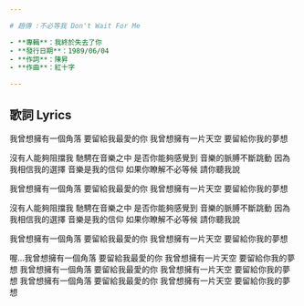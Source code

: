 ```yaml
---

# 趙傳 :不必等我 Don't Wait For Me

- **專輯**：我終於失去了你  
- **發行日期**：1989/06/04  
- **作詞**：陳昇  
- **作曲**：紅十字  

---
```


## 歌詞 Lyrics


我曾想擁有一個角落
要留給我最愛的你
我曾想擁有一片天空
要留給你我的夢想

沒有人能夠阻擋我
馳騁在音樂之中
是否你能夠感覺到
音樂的脈膊不斷跳動
因為我相信我的選擇
音樂是我的信仰
如果你瞭解不必等候 請你聽我說

我曾想擁有一個角落
要留給我最愛的你
我曾想擁有一片天空
要留給你我的夢想

沒有人能夠阻擋我
馳騁在音樂之中
是否你能夠感覺到
音樂的脈膊不斷跳動
因為我相信我的選擇
音樂是我的信仰
如果你瞭解不必等候 請你聽我說

我曾想擁有一個角落
要留給我最愛的你
我曾想擁有一片天空
要留給你我的夢想

喔...我曾想擁有一個角落
要留給我最愛的你
我曾想擁有一片天空
要留給你我的夢想
我曾想擁有一個角落
要留給我最愛的你
我曾想擁有一片天空
要留給你我的夢想
我曾想擁有一個角落
要留給我最愛的你
我曾想擁有一片天空
要留給你我的夢想
